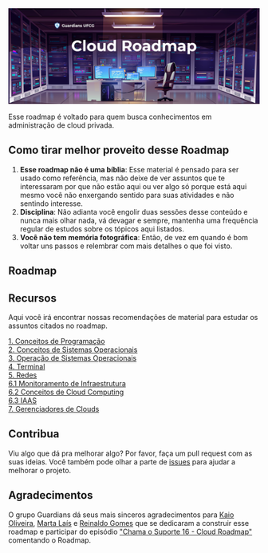 <img src="header.png"/>
     
Esse roadmap é voltado para quem busca conhecimentos em administração de cloud privada.

## Como tirar melhor proveito desse Roadmap
1. **Esse roadmap não é uma bíblia**: Esse material é pensado para ser usado como referência, mas não deixe de ver assuntos que te interessaram por que não estão aqui ou ver algo só porque está aqui mesmo você não enxergando sentido para suas atividades e não sentindo interesse.
2. **Disciplina**: Não adianta você engolir duas sessões desse conteúdo e nunca mais olhar nada, vá devagar e sempre, mantenha uma frequência regular de estudos sobre os tópicos aqui listados.
3. **Você não tem memória fotográfica**: Então, de vez em quando é bom voltar uns passos e relembrar com mais detalhes o que foi visto.

## Roadmap

## Recursos

Aqui você irá encontrar nossas recomendações de material para estudar os assuntos citados no roadmap.

[1. Conceitos de Programação](https://github.com/Guardians-DSC/Cloud-Roadmap/tree/main/1.%20Conceitos%20de%20programa%C3%A7%C3%A3o)\
[2. Conceitos de Sistemas Operacionais](https://github.com/Guardians-DSC/Cloud-Roadmap/tree/main/2.%20Conceitos%20de%20sistemas%20operacionais)\
[3. Operação de Sistemas Operacionais](https://github.com/Guardians-DSC/Cloud-Roadmap/tree/main/3.%20Opera%C3%A7%C3%A3o%20de%20sistemas%20operacionais)\
[4. Terminal](https://github.com/Guardians-DSC/Cloud-Roadmap/tree/main/4.%20Terminal)\
[5. Redes](https://github.com/Guardians-DSC/Cloud-Roadmap/tree/main/5.%20Redes)\
[6.1 Monitoramento de Infraestrutura](https://github.com/Guardians-DSC/Cloud-Roadmap/tree/main/6.1%20Monitoramento%20de%20infraestrutura)\
[6.2 Conceitos de Cloud Computing](https://github.com/Guardians-DSC/Cloud-Roadmap/tree/main/6.2%20Conceitos%20de%20cloud%20computing)\
[6.3 IAAS](https://github.com/Guardians-DSC/Cloud-Roadmap/tree/main/6.3%20IAAS)\
[7. Gerenciadores de Clouds](https://github.com/Guardians-DSC/Cloud-Roadmap/tree/main/7.%20Gerenciador%20de%20clouds)

## Contribua

Viu algo que dá pra melhorar algo? Por favor, faça um pull request com as suas ideias. Você também pode olhar a parte de [issues](https://github.com/Guardians-DSC/Cloud-Roadmap/issues) para ajudar a melhorar o projeto.

## Agradecimentos

O grupo Guardians dá seus mais sinceros agradecimentos para [Kaio Oliveira](https://github.com/kaiokmo), [Marta Laís](https://github.com/martalais) e [Reinaldo Gomes]() que se dedicaram a construir esse roadmap e participar do episódio ["Chama o Suporte 16 - Cloud Roadmap"]() comentando o Roadmap.
